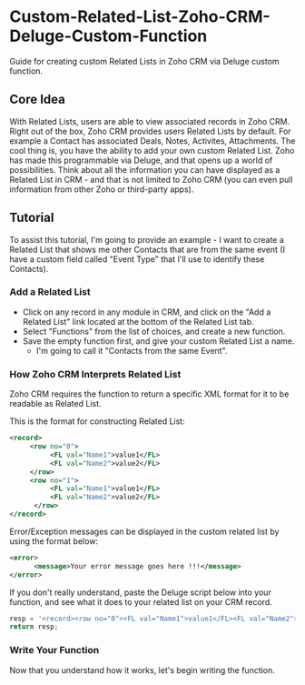 # Custom-Related-List-Zoho-CRM-Deluge-Custom-Function
Guide for creating custom Related Lists in Zoho CRM via Deluge custom function.

## Core Idea
With Related Lists, users are able to view associated records in Zoho CRM. Right out of the box, Zoho CRM provides users Related Lists by default. For example a Contact has associated Deals, Notes, Activites, Attachments. The cool thing is, you have the ability to add your own custom Related List. Zoho has made this programmable via Deluge, and that opens up a world of possibilities. Think about all the information you can have displayed as a Related List in CRM - and that is not limited to Zoho CRM (you can even pull information from other Zoho or third-party apps).

## Tutorial
To assist this tutorial, I'm going to provide an example - I want to create a Related List that shows me other Contacts that are from the same event (I have a custom field called "Event Type" that I'll use to identify these Contacts).

### Add a Related List
* Click on any record in any module in CRM, and click on the "Add a Related List" link located at the bottom of the Related List tab. 
* Select "Functions" from the list of choices, and create a new function.
* Save the empty function first, and give your custom Related List a name.
  * I'm going to call it "Contacts from the same Event".

### How Zoho CRM Interprets Related List
Zoho CRM requires the function to return a specific XML format for it to be readable as Related List.

This is the format for constructing Related List:

```xml
<record>
     <row no="0">
          <FL val="Name1">value1</FL>
          <FL val="Name2">value2</FL>
     </row>
     <row no="1">
          <FL val="Name1">value1</FL>
          <FL val="Name2">value2</FL>
      </row>
</record>
```

Error/Exception messages can be displayed in the custom related list by using the format below:

```xml
<error>
      <message>Your error message goes here !!!</message>
</error>
```

If you don't really understand, paste the Deluge script below into your function, and see what it does to your related list on your CRM record.
```javascript
resp = '<record><row no="0"><FL val="Name1">value1</FL><FL val="Name2">value2</FL></row><row no="1"><FL val="Name1">value1</FL><FL val="Name2">value2</FL></row></record>';
return resp;
```

### Write Your Function
Now that you understand how it works, let's begin writing the function.

